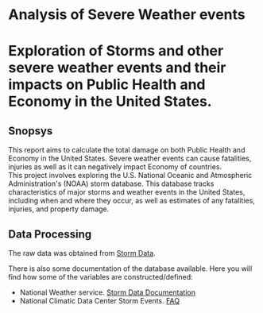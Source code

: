 # Analysis of Severe Weather events

# Exploration of Storms and other severe weather events and their impacts on Public Health and Economy in the United States.  

## Snopsys

This report aims to calculate the total damage on both Public Health and Economy in the United States. Severe weather events can cause fatalities, injuries as well as it can negatively impact Economy of countries.  
This project involves exploring the U.S. National Oceanic and Atmospheric Administration's (NOAA) storm database. This database tracks characteristics of major storms and weather events in the United States, including when and where they occur, as well as estimates of any fatalities, injuries, and property damage.

## Data Processing

The raw data was obtained from [Storm Data](https://d396qusza40orc.cloudfront.net/repdata%2Fdata%2FStormData.csv.bz2).  

There is also some documentation of the database available. Here you will find how some of the variables are constructed/defined:  
* National Weather service. [Storm Data Documentation](https://d396qusza40orc.cloudfront.net/repdata%2Fpeer2_doc%2Fpd01016005curr.pdf)  
* National Climatic Data Center Storm Events. [FAQ](https://d396qusza40orc.cloudfront.net/repdata%2Fpeer2_doc%2FNCDC%20Storm%20Events-FAQ%20Page.pdf)

